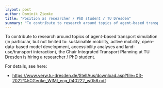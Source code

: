 ```yaml
---
layout: post
author: Dominik Ziemke
title: "Position as researcher / PhD student / TU Dresden"
summary: "To contribute to research around topics of agent-based transport simulation (in particular, but not limited to: sustainable mobility, active mobility, open-data-based model development, accessibility analyses and land-use/transport interaction), the Chair Integrated Transport Planning at TU Dresden is hiring a researcher / PhD student."
---
```


To contribute to research around topics of agent-based transport simulation (in particular, but not limited to: sustainable mobility, active mobility, open-data-based model development, accessibility analyses and land-use/transport interaction), the Chair Integrated Transport Planning at TU Dresden is hiring a researcher / PhD student.

For details, see here: 

- https://www.verw.tu-dresden.de/StellAus/download.asp?file=03-2022%5CGerike_WIMI_eng_040222_w056.pdf

